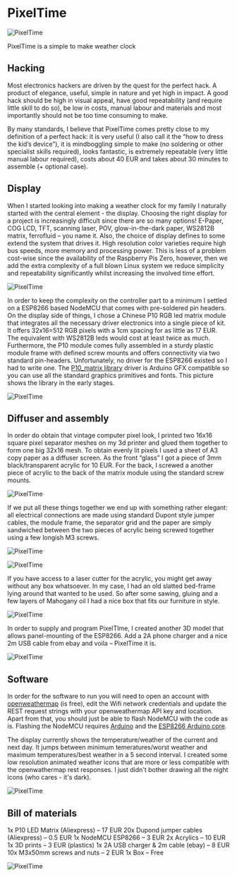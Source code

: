 # PixelTime

![PixelTime](/images/PixelTime_small.jpg)

PixelTime is a simple to make weather clock

## Hacking

Most electronics hackers are driven by the quest for the perfect hack. A product of elegance, useful, simple in nature and yet high in impact. A good hack should be high in visual appeal, have good repeatability (and require little skill to do so), be low in costs, manual labour and materials and most importantly should not be too time consuming to make.

By many standards, I believe that PixelTime comes pretty close to my definition of a perfect hack: it is very useful (I also call it the “how to dress the kid’s device”), it is mindboggling simple to make (no soldering or other specialist skills required), looks fantastic, is extremely repeatable (very little manual labour required), costs about 40 EUR and takes about 30 minutes to assemble (+ optional case).

## Display

When I started looking into making a weather clock for my family I naturally started with the central element - the display. Choosing the right display for a project is increasingly difficult since there are so many options! E-Paper, COG LCD, TFT, scanning laser, POV, glow-in-the-dark paper, WS2812B matrix, ferrofluid – you name it. Also, the choice of display defines to some extend the system that drives it. High resolution color varieties require high bus speeds, more memory and processing power. This is less of a problem cost-wise since the availability of the Raspberry Pis Zero, however, then we add the extra complexity of a full blown Linux system we reduce simplicity and repeatability significantly whilst increasing the involved time effort.

![PixelTime](/images/P10_matrix.jpg)

In order to keep the complexity on the controller part to a minimum I settled on a ESP8266 based NodeMCU that comes with pre-soldered pin headers. On the display side of things, I chose a Chinese P10 RGB led matrix module that integrates all the necessary driver electronics into a single piece of kit. It offers 32x16=512 RGB pixels with a 1cm spacing for as little as 17 EUR.  The equivalent with WS2812B leds would cost at least twice as much. Furthermore, the P10 module comes fully assembled in a sturdy plastic module frame with defined screw mounts and offers connectivity via two standard pin-headers. Unfortunately, no driver for the ESP8266 existed so I had to write one. The [P10_matrix library](https://github.com/2dom/P10_matrix) driver is Arduino GFX compatible so you can use all the standard graphics primitives and fonts. This picture shows the library in the early stages.

![PixelTime](/images/IMG_0617.jpg)



## Diffuser and assembly

In order do obtain that vintage computer pixel look, I printed two 16x16 square pixel separator meshes on my 3d printer and glued them together to form one big 32x16 mesh.
To obtain evenly lit pixels I used a sheet of A3 copy paper as a diffuser screen. As the front “glass” I got a piece of 3mm black/transparent acrylic for 10 EUR. For the back, I screwed a another piece of acrylic to the back of the matrix module using the standard screw mounts.

![PixelTime](/images/IMG_0621.jpg)

If we put all these things together we end up with something rather elegant: all electrical connections are made using standard Dupont style jumper cables, the module frame, the separator grid and the paper are simply sandwiched between the two pieces of acrylic being screwed together using a few longish M3 screws.

![PixelTime](/images/IMG_0827.jpg)

![PixelTime](/images/IMG_0829.jpg)

If you have access to a laser cutter for the acrylic, you might get away without any box whatsoever. In my case, I had an old slatted bed-frame lying around that wanted to be used. So after some sawing, gluing and a few layers of Mahogany oil I had a nice box that fits our furniture in style.

![PixelTime](/images/IMG_0818.jpg)

In order to supply and program PixelTIme, I created another 3D model that allows panel-mounting of the ESP8266. Add a 2A phone charger and a nice 2m USB cable from ebay and voila – PixelTime it is.

![PixelTime](/images/IMG_0821.jpg)


## Software

In order for the software to run you will need to open an account with [openweathermap](https://openweathermap.org/) (is free), edit the Wifi network credentials and update the REST request strings with your openweathermap API key and location. Apart from that, you should just be able to flash NodeMCU with the code as is. Flashing the NodeMCU requires  [Arduino](https://www.arduino.cc/en/Main/Software) and the [ESP8266 Arduino core](https://github.com/esp8266/Arduino).

The display currently shows the temperature/weather of the current and next day. It jumps between minimum temeratures/worst weather and maximum temperatures/best weather in a 5 second interval.  I created some low resolution animated weather icons that are more or less compatible with the openwathermap rest responses. I just didn't bother  drawing all the night icons (who cares - it's dark).

![PixelTime](/images/pixel_weather.gif)



## Bill of materials

1x P10 LED Matrix (Aliexpress) – 17 EUR
20x Dupond jumper cables (Aliexpress) – 0.5 EUR
1x NodeMCU ESP8266 – 3 EUR
2x Acrylics – 10 EUR
1x 3D prints – 3 EUR (plastics)
1x 2A USB charger & 2m cable (ebay) – 8 EUR
10x M3x50mm screws and nuts – 2 EUR
1x Box – Free

![PixelTime](/images/PixelTime_animated.GIF)
